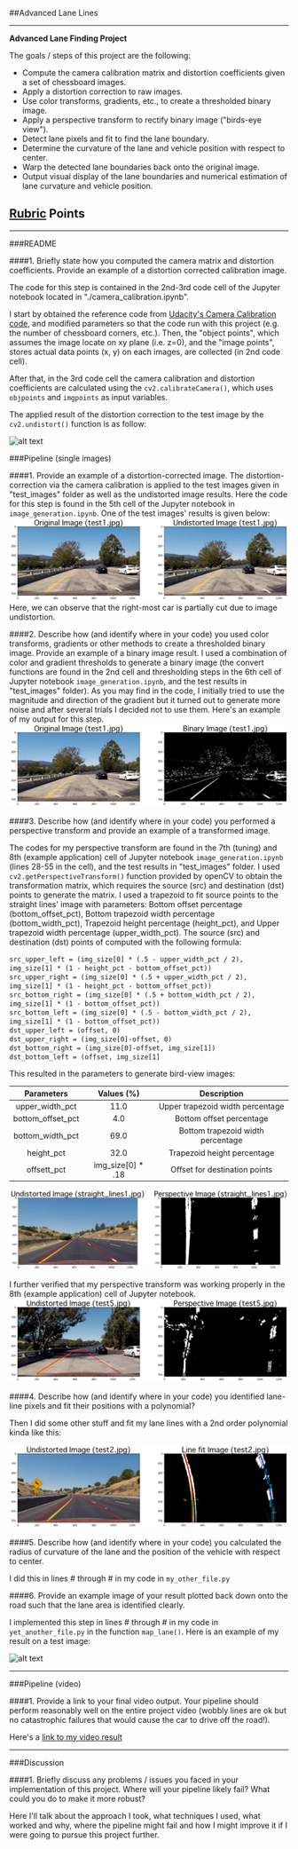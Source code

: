 ##Advanced Lane Lines

---

**Advanced Lane Finding Project**

The goals / steps of this project are the following:

* Compute the camera calibration matrix and distortion coefficients given a set of chessboard images.
* Apply a distortion correction to raw images.
* Use color transforms, gradients, etc., to create a thresholded binary image.
* Apply a perspective transform to rectify binary image ("birds-eye view").
* Detect lane pixels and fit to find the lane boundary.
* Determine the curvature of the lane and vehicle position with respect to center.
* Warp the detected lane boundaries back onto the original image.
* Output visual display of the lane boundaries and numerical estimation of lane curvature and vehicle position.

[//]: # (Image References)

[image1]: ./examples/undistort_output_2.png "Undistorted"
[image2]: ./output_images/undistorted_test1.jpg "Road Transformed"
[image3]: ./output_images/binary_test1.jpg "Binary Example"
[image4]: ./output_images/perspective_straight_lines1.jpg "Warp Example"
[image5]: ./output_images/perspective_test5.jpg "Output"
[image6]: ./output_images/line_fit_test2.jpg "Fit Visual"
[image7]: ./output_images/result_test5.jpg.jpg "Output"
[video1]: ./output1_tracked.mp4 "Video"

## [Rubric](https://review.udacity.com/#!/rubrics/571/view) Points

---
###README

####1. Briefly state how you computed the camera matrix and distortion coefficients. Provide an example of a distortion corrected calibration image.

The code for this step is contained in the 2nd-3rd code cell of the Jupyter notebook located in "./camera_calibration.ipynb".  

I start by obtained the reference code from 
[Udacity's Camera Calibration code](https://github.com/udacity/CarND-Camera-Calibration), and 
modified parameters so that the code run with this project (e.g. the number of chessboard corners, etc.). 
Then, the "object points", which assumes the image locate on xy plane (i.e. z=0), and the "image points", stores actual 
data points (x, y) on each images, are collected (in 2nd code cell).

After that, in the 3rd code cell the camera calibration and distortion coefficients are calculated 
using the `cv2.calibrateCamera()`, which uses `objpoints` and `imgpoints` as input variables.

The applied result of the distortion correction to the test image by the `cv2.undistort()` function
is as follow: 

![alt text][image1]

###Pipeline (single images)

####1. Provide an example of a distortion-corrected image.
The distortion-correction via the camera calibration is applied to the test images given in
"test_images" folder as well as the undistorted image results. 
Here the code for this step is found in the 5th cell of the Jupyter notebook in 
`image_generation.ipynb`. One of the test images' results is given below:
![alt text][image2]
Here, we can observe that the right-most car is partially cut due to image 
undistortion.

####2. Describe how (and identify where in your code) you used color transforms, gradients or other methods to create a thresholded binary image.  Provide an example of a binary image result.
I used a combination of color and gradient thresholds to generate a binary image 
(the convert functions are found in the 2nd cell and thresholding steps in the 6th cell of Jupyter notebook
`image_generation.ipynb`, and the test results in "test_images" folder). 
As you may find in the code, I initially tried to use the magnitude and direction of 
the gradient but it turned out to generate more noise and after several trials I decided not to use
them. Here's an example of my output for this step.  
![alt text][image3]

####3. Describe how (and identify where in your code) you performed a perspective transform and provide an example of a transformed image.

The codes for my perspective transform are found in the 7th (tuning) and 8th (example application) cell of Jupyter notebook
`image_generation.ipynb` (lines 28-55 in the cell), and the test results in "test_images" folder.
I used `cv2.getPerspectiveTransform()` function provided by openCV to obtain 
the transformation matrix, which requires the source (src) and destination (dst) points to
generate the matrix. I used a trapezoid to fit source points to the straight lines' image
with parameters: Bottom offset percentage (bottom_offset_pct),
Bottom trapezoid width percentage (bottom_width_pct),
Trapezoid height percentage (height_pct), 
and Upper trapezoid width percentage (upper_width_pct).
The source (src) and destination (dst) points of computed with the following formula:
```
src_upper_left = (img_size[0] * (.5 - upper_width_pct / 2), img_size[1] * (1 - height_pct - bottom_offset_pct))
src_upper_right = (img_size[0] * (.5 + upper_width_pct / 2), img_size[1] * (1 - height_pct - bottom_offset_pct))
src_bottom_right = (img_size[0] * (.5 + bottom_width_pct / 2), img_size[1] * (1 - bottom_offset_pct))
src_bottom_left = (img_size[0] * (.5 - bottom_width_pct / 2), img_size[1] * (1 - bottom_offset_pct))
dst_upper_left = (offset, 0)
dst_upper_right = (img_size[0]-offset, 0)
dst_bottom_right = (img_size[0]-offset, img_size[1])
dst_bottom_left = (offset, img_size[1]
```
This resulted in the parameters to generate bird-view images:

| Parameters       | Values (%)      |Description                        |
|:----------------:|:---------------:|:---------------------------------:|
| upper_width_pct  | 11.0            | Upper trapezoid width percentage  |
| bottom_offset_pct|  4.0            | Bottom offset percentage          |
| bottom_width_pct | 69.0            | Bottom trapezoid width percentage |
| height_pct       | 32.0            | Trapezoid height percentage       |
| offsett_pct      |img_size[0] * .18| Offset for destination points     |

![alt text][image4]

I further verified that my perspective transform was working properly in
the 8th (example application) cell of Jupyter notebook.
![alt text][image5]


####4. Describe how (and identify where in your code) you identified lane-line pixels and fit their positions with a polynomial?

Then I did some other stuff and fit my lane lines with a 2nd order polynomial kinda like this:

![alt text][image6]

####5. Describe how (and identify where in your code) you calculated the radius of curvature of the lane and the position of the vehicle with respect to center.

I did this in lines # through # in my code in `my_other_file.py`

####6. Provide an example image of your result plotted back down onto the road such that the lane area is identified clearly.

I implemented this step in lines # through # in my code in `yet_another_file.py` in the function `map_lane()`.  Here is an example of my result on a test image:

![alt text][image7]

---

###Pipeline (video)

####1. Provide a link to your final video output.  Your pipeline should perform reasonably well on the entire project video (wobbly lines are ok but no catastrophic failures that would cause the car to drive off the road!).

Here's a [link to my video result](./project_video.mp4)

---

###Discussion

####1. Briefly discuss any problems / issues you faced in your implementation of this project.  Where will your pipeline likely fail?  What could you do to make it more robust?

Here I'll talk about the approach I took, what techniques I used, what worked and why, where the pipeline might fail and how I might improve it if I were going to pursue this project further.  


